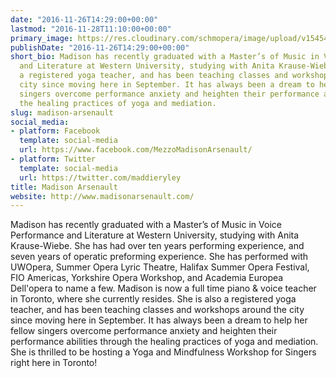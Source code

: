 ```yaml
---
date: "2016-11-26T14:29:00+00:00"
lastmod: "2016-11-28T11:10:00+00:00"
primary_image: https://res.cloudinary.com/schmopera/image/upload/v1545409169/media/webhook-uploads/1480170549319/2016-11-26---Madison-Arsenault.jpg.jpg
publishDate: "2016-11-26T14:29:00+00:00"
short_bio: Madison has recently graduated with a Master’s of Music in Voice Performance
  and Literature at Western University, studying with Anita Krause-Wiebe. She is also
  a registered yoga teacher, and has been teaching classes and workshops around the
  city since moving here in September. It has always been a dream to help her fellow
  singers overcome performance anxiety and heighten their performance abilities through
  the healing practices of yoga and mediation.
slug: madison-arsenault
social_media:
- platform: Facebook
  template: social-media
  url: https://www.facebook.com/MezzoMadisonArsenault/
- platform: Twitter
  template: social-media
  url: https://twitter.com/maddieryley
title: Madison Arsenault
website: http://www.madisonarsenault.com/
---
```


Madison has recently graduated with a Master’s of Music in Voice Performance and Literature at Western University, studying with Anita Krause-Wiebe. She has had over ten years performing experience, and seven years of operatic preforming experience. She has performed with UWOpera, Summer Opera Lyric Theatre, Halifax Summer Opera Festival, FIO Americas, Yorkshire Opera Workshop, and Academia Europea Dell'opera to name a few. Madison is now a full time piano & voice teacher in Toronto, where she currently resides. She is also a registered yoga teacher, and has been teaching classes and workshops around the city since moving here in September. It has always been a dream to help her fellow singers overcome performance anxiety and heighten their performance abilities through the healing practices of yoga and mediation. She is thrilled to be hosting a Yoga and Mindfulness Workshop for Singers right here in Toronto! 


